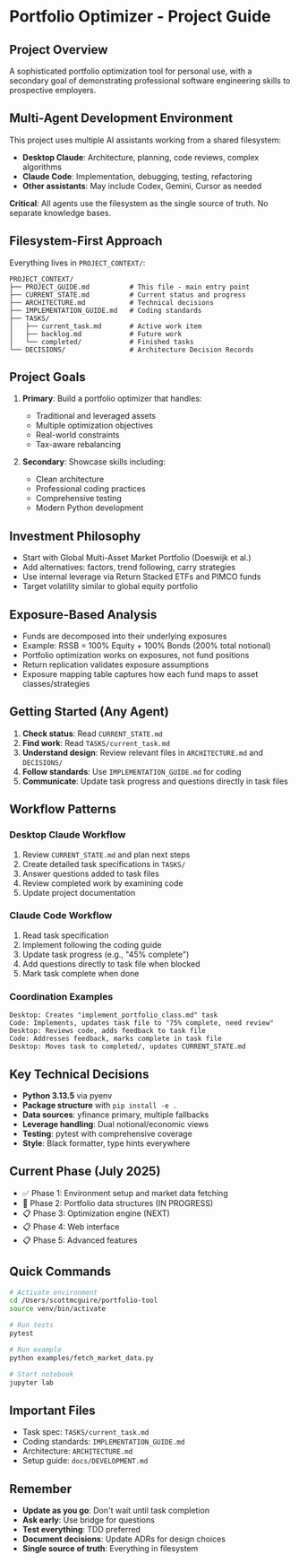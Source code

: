 # Portfolio Optimizer - Project Guide

## Project Overview
A sophisticated portfolio optimization tool for personal use, with a secondary goal of demonstrating professional software engineering skills to prospective employers.

## Multi-Agent Development Environment
This project uses multiple AI assistants working from a shared filesystem:
- **Desktop Claude**: Architecture, planning, code reviews, complex algorithms
- **Claude Code**: Implementation, debugging, testing, refactoring
- **Other assistants**: May include Codex, Gemini, Cursor as needed

**Critical**: All agents use the filesystem as the single source of truth. No separate knowledge bases.

## Filesystem-First Approach
Everything lives in `PROJECT_CONTEXT/`:
```
PROJECT_CONTEXT/
├── PROJECT_GUIDE.md          # This file - main entry point
├── CURRENT_STATE.md          # Current status and progress
├── ARCHITECTURE.md           # Technical decisions
├── IMPLEMENTATION_GUIDE.md   # Coding standards
├── TASKS/
│   ├── current_task.md       # Active work item
│   ├── backlog.md            # Future work
│   └── completed/            # Finished tasks
└── DECISIONS/                # Architecture Decision Records
```

## Project Goals
1. **Primary**: Build a portfolio optimizer that handles:
   - Traditional and leveraged assets
   - Multiple optimization objectives
   - Real-world constraints
   - Tax-aware rebalancing

2. **Secondary**: Showcase skills including:
   - Clean architecture
   - Professional coding practices
   - Comprehensive testing
   - Modern Python development

## Investment Philosophy
- Start with Global Multi-Asset Market Portfolio (Doeswijk et al.)
- Add alternatives: factors, trend following, carry strategies
- Use internal leverage via Return Stacked ETFs and PIMCO funds
- Target volatility similar to global equity portfolio

## Exposure-Based Analysis
- Funds are decomposed into their underlying exposures
- Example: RSSB = 100% Equity + 100% Bonds (200% total notional)
- Portfolio optimization works on exposures, not fund positions
- Return replication validates exposure assumptions
- Exposure mapping table captures how each fund maps to asset classes/strategies

## Getting Started (Any Agent)
1. **Check status**: Read `CURRENT_STATE.md`
2. **Find work**: Read `TASKS/current_task.md`
3. **Understand design**: Review relevant files in `ARCHITECTURE.md` and `DECISIONS/`
4. **Follow standards**: Use `IMPLEMENTATION_GUIDE.md` for coding
5. **Communicate**: Update task progress and questions directly in task files

## Workflow Patterns

### Desktop Claude Workflow
1. Review `CURRENT_STATE.md` and plan next steps
2. Create detailed task specifications in `TASKS/`
3. Answer questions added to task files
4. Review completed work by examining code
5. Update project documentation

### Claude Code Workflow
1. Read task specification
2. Implement following the coding guide
3. Update task progress (e.g., "45% complete")
4. Add questions directly to task file when blocked
5. Mark task complete when done

### Coordination Examples
```
Desktop: Creates "implement_portfolio_class.md" task
Code: Implements, updates task file to "75% complete, need review"
Desktop: Reviews code, adds feedback to task file
Code: Addresses feedback, marks complete in task file
Desktop: Moves task to completed/, updates CURRENT_STATE.md
```

## Key Technical Decisions
- **Python 3.13.5** via pyenv
- **Package structure** with `pip install -e .`
- **Data sources**: yfinance primary, multiple fallbacks
- **Leverage handling**: Dual notional/economic views
- **Testing**: pytest with comprehensive coverage
- **Style**: Black formatter, type hints everywhere

## Current Phase (July 2025)
- ✅ Phase 1: Environment setup and market data fetching
- 🚀 Phase 2: Portfolio data structures (IN PROGRESS)
- 📋 Phase 3: Optimization engine (NEXT)
- 📋 Phase 4: Web interface
- 📋 Phase 5: Advanced features

## Quick Commands
```bash
# Activate environment
cd /Users/scottmcguire/portfolio-tool
source venv/bin/activate

# Run tests
pytest

# Run example
python examples/fetch_market_data.py

# Start notebook
jupyter lab
```

## Important Files
- Task spec: `TASKS/current_task.md`
- Coding standards: `IMPLEMENTATION_GUIDE.md`
- Architecture: `ARCHITECTURE.md`
- Setup guide: `docs/DEVELOPMENT.md`

## Remember
- **Update as you go**: Don't wait until task completion
- **Ask early**: Use bridge for questions
- **Test everything**: TDD preferred
- **Document decisions**: Update ADRs for design choices
- **Single source of truth**: Everything in filesystem
